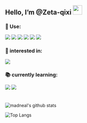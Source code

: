 #
## Hello, I’m @Zeta-qixi  <img src="https://raw.githubusercontent.com/MartinHeinz/MartinHeinz/master/wave.gif" width="30px">  
 

### 🔧 Use: 

![](https://img.shields.io/badge/Code-PYTHON-informational?style=flat&logo=<LOGO_NAME>&logoColor=white&color=blue)
![](https://img.shields.io/badge/Code-JAVA-informational?style=flat&logo=<LOGO_NAME>&logoColor=white&color=blue)
![](https://img.shields.io/badge/Code-VUE-informational?style=flat&logo=<LOGO_NAME>&logoColor=white&color=2bbc8a)
![](https://img.shields.io/badge/Tools-Pytorch-informational?style=flat&logo=<LOGO_NAME>&logoColor=white&color=15ff00)
![](https://img.shields.io/badge/OS-Linux-informational?style=flat&logo=<LOGO_NAME>&logoColor=white&color=fd53f5)
![](https://img.shields.io/badge/OS-MacOS-informational?style=flat&logo=<LOGO_NAME>&logoColor=white&color=fd53ff)


### 💖 interested in:  

![](https://img.shields.io/badge/Computer_Vision-informational?style=flat&logo=<LOGO_NAME>&logoColor=white&color=ff00bb)



### 📚 currently learning:  

![](https://img.shields.io/badge/Model-Gan-informational?style=flat&logo=<LOGO_NAME>&logoColor=white&color=fd53ff)
![](https://img.shields.io/badge/Model-LSTM-informational?style=flat&logo=<LOGO_NAME>&logoColor=white&color=fd53ff)

#

![madneal's github stats](https://github-readme-stats.vercel.app/api?username=Zeta-qixi&show_icons=true&theme=radical)


![Top Langs](https://github-readme-stats.vercel.app/api/top-langs/?username=Zeta-qixi&layout=compact&theme=dark)
<!---
Zeta-qixi/Zeta-qixi is a ✨ special ✨ repository because its `README.md` (this file) appears on your GitHub profile.
You can click the Preview link to take a look at your changes.
--->
